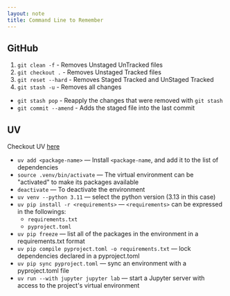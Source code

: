 ```yaml
--- 
layout: note
title: Command Line to Remember 
---
```


## GitHub

1. `git clean -f` - Removes Unstaged UnTracked files
1. `git checkout .` - Removes Unstaged Tracked files
1. `git reset --hard` - Removes Staged Tracked and UnStaged Tracked
1. `git stash -u` - Removes all changes

- `git stash pop` - Reapply the changes that were removed with `git stash`
- `git commit --amend` - Adds the staged file into the last commit

## UV

Checkout UV [here](https://docs.astral.sh/uv/)

- `uv add <package-name>` — Install `<package-name`, and add it to the list of dependencies
- `source .venv/bin/activate` — The virtual environment can be "activated" to make its packages available 
- `deactivate` — To deactivate the environment
- `uv venv --python 3.11` — select the python version (3.13 in this case)
- `uv pip install -r <requirements>` — `<requirements>` can be expressed in the followings:
    - `requirements.txt`
    - `pyproject.toml`
- `uv pip freeze` — list all of the packages in the environment in a requirements.txt format
- `uv pip compile pyproject.toml -o requirements.txt` — lock dependencies declared in a pyproject.toml
- `uv pip sync pyproject.toml` — sync an environment with a pyproject.toml file
- `uv run --with jupyter jupyter lab` — start a Jupyter server with access to the project's virtual environment
